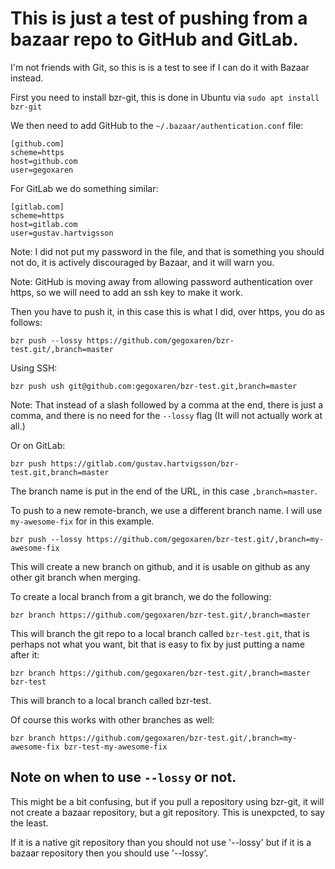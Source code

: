 # This is just a test of pushing from a bazaar repo to GitHub and GitLab.

I'm not friends with Git, so this is is a test to see if I can do it with
Bazaar instead.

First you need to install bzr-git, this is done in Ubuntu via
`sudo apt install bzr-git`

We then need to add GitHub to the `~/.bazaar/authentication.conf` file:

```
[github.com]
scheme=https
host=github.com
user=gegoxaren
```

For GitLab we do something similar:

```
[gitlab.com]
scheme=https
host=gitlab.com
user=gustav.hartvigsson
```

Note: I did not put my password in the file, and that is something you should not
do, it is actively discouraged by Bazaar, and it will warn you.

Note: GitHub is moving away from allowing password authentication over https,
so we will need to add an ssh key to make it work.


Then you have to push it, in this case this is what I did, over https, you do
as follows:

```
bzr push --lossy https://github.com/gegoxaren/bzr-test.git/,branch=master

```

Using SSH:

```
bzr push ush git@github.com:gegoxaren/bzr-test.git,branch=master
```

Note: That instead of a slash followed by a comma at the end, there is just a
comma, and there is no need for the `--lossy` flag (It will not actually work
at all.)


Or on GitLab:

```
bzr push https://gitlab.com/gustav.hartvigsson/bzr-test.git,branch=master
```


The branch name is put in the end of the URL, in this case
`,branch=master`.

To push to a new remote-branch, we use a different branch name.
I will use `my-awesome-fix` for in this example.

```
bzr push --lossy https://github.com/gegoxaren/bzr-test.git/,branch=my-awesome-fix
```

This will create a new branch on github, and it is usable on github as any other
git branch when merging.

To create a local branch from a git branch, we do the following:

```
bzr branch https://github.com/gegoxaren/bzr-test.git/,branch=master
```

This will branch the git repo to a local branch called `bzr-test.git`, that is
perhaps not what you want, bit that is easy to fix by just putting a name after
it:


```
bzr branch https://github.com/gegoxaren/bzr-test.git/,branch=master bzr-test
```

This will branch to a local branch called bzr-test.


Of course this works with other branches as well:

```
bzr branch https://github.com/gegoxaren/bzr-test.git/,branch=my-awesome-fix bzr-test-my-awesome-fix
```

## Note on when to use `--lossy` or not.

This might be a bit confusing, but if you pull a repository using bzr-git, it
will not create a bazaar repository, but a git repository. This is unexpcted,
to say the least.

If it is a native git repository than you should not use '--lossy' but if it is
a bazaar repository then you should use '--lossy'.



